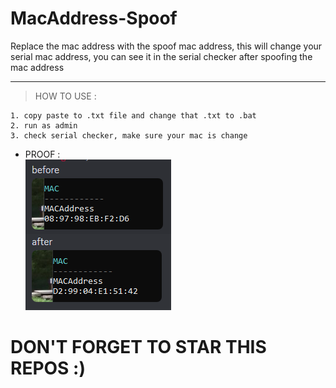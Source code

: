# MacAddress-Spoof
Replace the mac address with the spoof mac address, this will change your serial mac address, you can see it in the serial checker after spoofing the mac address 

---
> HOW TO USE : </br>
```
1. copy paste to .txt file and change that .txt to .bat
2. run as admin
3. check serial checker, make sure your mac is change
```
- PROOF :</br>
![image img](/proof.png)</br>

# DON'T FORGET TO STAR THIS REPOS :)

